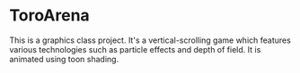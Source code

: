 # ToroArena
This is a graphics class project. 
It's a vertical-scrolling game which features various technologies such as particle effects and depth of field.
It is animated using toon shading.
